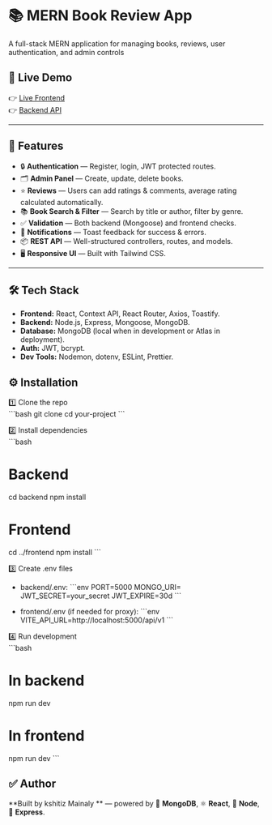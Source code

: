 
# 📚 MERN Book Review App

A full-stack MERN application for managing books, reviews, user authentication, and admin controls 

## 🚀 Live Demo

👉 [Live Frontend](https://book-management-api-tau.vercel.app/)  
👉 [Backend API](https://book-management-api-gmse.onrender.com/api/v1/books)


---
## 🚀 Features

- 🔒 **Authentication** — Register, login, JWT protected routes.
- 🗂️ **Admin Panel** — Create, update, delete books.
- ⭐ **Reviews** — Users can add ratings & comments, average rating calculated automatically.
- 📚 **Book Search & Filter** — Search by title or author, filter by genre.
- ✅ **Validation** — Both backend (Mongoose) and frontend checks.
- 🎉 **Notifications** — Toast feedback for success & errors.
- 📦 **REST API** — Well-structured controllers, routes, and models.
- 🖥️ **Responsive UI** — Built with Tailwind CSS.

---

## 🛠️ Tech Stack

- **Frontend:** React, Context API, React Router, Axios, Toastify.
- **Backend:** Node.js, Express, Mongoose, MongoDB.
- **Database:** MongoDB (local when in development or Atlas in deployment).
- **Auth:** JWT, bcrypt.
- **Dev Tools:** Nodemon, dotenv, ESLint, Prettier.



## ⚙️ Installation

1️⃣ Clone the repo  
\`\`\`bash
git clone <your-repo-url>
cd your-project
\`\`\`

2️⃣ Install dependencies  
\`\`\`bash
# Backend
cd backend
npm install

# Frontend
cd ../frontend
npm install
\`\`\`

3️⃣ Create .env files  
- backend/.env:
  \`\`\`env
  PORT=5000
  MONGO_URI=<your-local-or-atlas-uri>
  JWT_SECRET=your_secret
  JWT_EXPIRE=30d
  \`\`\`

- frontend/.env (if needed for proxy):
  \`\`\`env
  VITE_API_URL=http://localhost:5000/api/v1
  \`\`\`

4️⃣ Run development  
\`\`\`bash
# In backend
npm run dev

# In frontend
npm run dev
\`\`\`

## ✅ Author

**Built by kshitiz Mainaly ** — powered by 🍃 **MongoDB**, ⚛️ **React**, 🧩 **Node**, 🚂 **Express**.

